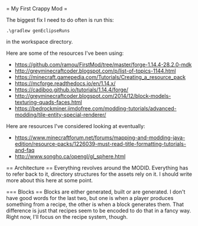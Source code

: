 = My First Crappy Mod =


The biggest fix I need to do often is run this:
```
.\gradlew genEclipseRuns
```
in the workspace directory.

Here are some of the resources I've been using:
 * https://github.com/ramou/FirstMod/tree/master/forge-1.14.4-28.2.0-mdk
 * http://greyminecraftcoder.blogspot.com/p/list-of-topics-1144.html
 * https://minecraft.gamepedia.com/Tutorials/Creating_a_resource_pack
 * https://mcforge.readthedocs.io/en/1.14.x/
 * https://cadiboo.github.io/tutorials/1.14.4/forge/
 * http://greyminecraftcoder.blogspot.com/2014/12/block-models-texturing-quads-faces.html
 * https://bedrockminer.jimdofree.com/modding-tutorials/advanced-modding/tile-entity-special-renderer/
 
Here are resources I've considered looking at eventually:
 * https://www.minecraftforum.net/forums/mapping-and-modding-java-edition/resource-packs/1226039-must-read-title-formatting-tutorials-and-faq
 * http://www.songho.ca/opengl/gl_sphere.html
 
 
== Architecture ==
Everything revolves around the MODID. Everything has to refer back to it, directory structures for the assets rely on it. I should write more about this here at some point.


=== Blocks ==
Blocks are either generated, built or are generated. I don't have good words for the last two, but one is when a player produces something from a recipe, the other is when a block generates them. That difference is just that recipes seem to be encoded to do that in a fancy way. Right now, I'll focus on the recipe system, though.


